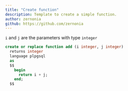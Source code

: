 ```yaml
---
title: "Create function"
description: Template to create a simple function.
author: zernonia
github: https://github.com/zernonia
---
```


`i` and `j` are the parameters with type `integer`

```sql
create or replace function add (i integer, j integer)
  returns integer
  language plpgsql
  as
  $$
    begin
      return i + j;
    end;
  $$
```
